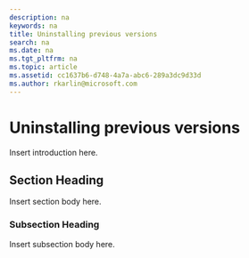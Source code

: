 ```yaml
---
description: na
keywords: na
title: Uninstalling previous versions
search: na
ms.date: na
ms.tgt_pltfrm: na
ms.topic: article
ms.assetid: cc1637b6-d748-4a7a-abc6-289a3dc9d33d
ms.author: rkarlin@microsoft.com
---
```

# Uninstalling previous versions
Insert introduction here.

## Section Heading
Insert section body here.

### Subsection Heading
Insert subsection body here.

